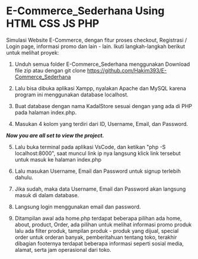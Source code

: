 # E-Commerce_Sederhana Using HTML CSS JS PHP
Simulasi Website E-Commerce, dengan fitur proses checkout, Registrasi / Login page, informasi promo dan lain - lain.
Ikuti langkah-langkah berikut untuk melihat proyek:
1. Unduh semua folder E-Commerce_Sederhana menggunakan Download file zip atau dengan git clone https://github.com/Hakim393/E-Commerce_Sederhana

2. Lalu bisa dibuka aplikasi Xampp, nyalakan Apache dan MySQL karena program ini menggunakan database localhost.

3. Buat database dengan nama KadalStore sesuai dengan yang ada di PHP pada halaman index.php.

4. Masukan 4 kolom yang terdiri dari ID, Username, Email, dan Password.

 *********Now you are all set to view the project.*********

5. Lalu buka terminal pada aplikasi VsCode, dan ketikan "php -S localhost:8000", saat muncul link ip nya langsung klick link tersebut untuk masuk ke halaman index.php

6. Lalu masukan Username, Email dan Password untuk signup terlebih dahulu.

7. Jika sudah, maka data Username, Email dan Password akan langsung masuk di dalam database. 

8. Langsung login menggunakan email dan password.

9. Ditampilan awal ada home.php terdapat beberapa pilihan ada home, about, product, Order, ada pilihan untuk melihat informasi promo produk lalu ada filter produk, tampilan produk - produk yang dijual, special order untuk orderan banyak, pemberitahuan tentang toko, terakhir dibagian footernya terdapat beberapa informasi seperti sosial media, alamat, serta jam operasional dari toko.
